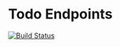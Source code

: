 Todo Endpoints
==============

[![Build Status](https://travis-ci.org/yata-yata/todo.svg?branch=master)](https://travis-ci.org/yata-yata/todo)
